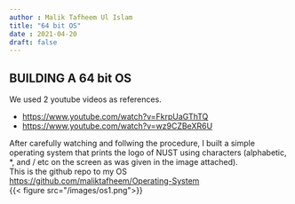 ```yaml
---
author : Malik Tafheem Ul Islam
title: "64 bit OS"
date : 2021-04-20
draft: false
---
```


## BUILDING A 64 bit OS
We used 2 youtube videos as references.
* https://www.youtube.com/watch?v=FkrpUaGThTQ
* https://www.youtube.com/watch?v=wz9CZBeXR6U

After carefully watching and follwing the procedure, I built a simple operating system that prints 
the logo of NUST using characters (alphabetic, *,  and / etc on the screen as was given in the image attached).  
This is the github repo to my OS https://github.com/maliktafheem/Operating-System  
{{< figure src="/images/os1.png">}}
